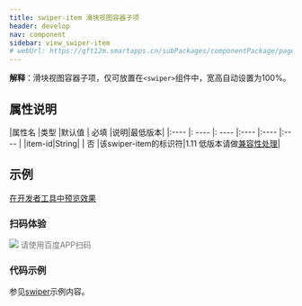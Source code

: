 ```yaml
---
title: swiper-item 滑块视图容器子项
header: develop
nav: component
sidebar: view_swiper-item
# webUrl: https://qft12m.smartapps.cn/subPackages/componentPackage/pages/swiper/swiper
---
```

 

**解释**：滑块视图容器子项，仅可放置在`<swiper>`组件中，宽高自动设置为100%。

##  属性说明 

|属性名 |类型  |默认值  | 必填 |说明|最低版本|
|:---- |: ---- |: ---- |:---- |:---- |:---- |
|item-id|String| | 否 |该swiper-item的标识符|1.11 低版本请做<a href="https://smartprogram.baidu.com/docs/develop/swan/compatibility/">兼容性处理</a>|

## 示例

<a href="swanide://fragment/5c70c59c82510ef6ee6aeba665d5dbbb1577360676452" title="在开发者工具中预览效果" target="_self">在开发者工具中预览效果</a>

### 扫码体验

<div class='scan-code-container'>
    <img src="https://b.bdstatic.com/miniapp/assets/images/doc_demo/swiper.png" class="demo-qrcode-image" />
    <font color=#777 12px>请使用百度APP扫码</font>
</div>


 
###  代码示例 

参见[swiper](https://smartprogram.baidu.com/docs/develop/component/view_swiper/)示例内容。


